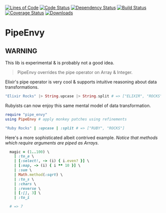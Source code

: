 [![Lines of Code](http://img.shields.io/badge/lines_of_code-38-brightgreen.svg?style=flat)](http://blog.codinghorror.com/the-best-code-is-no-code-at-all/)
[![Code Status](http://img.shields.io/codeclimate/github/hopsoft/pipe_envy.svg?style=flat)](https://codeclimate.com/github/hopsoft/pipe_envy)
[![Dependency Status](http://img.shields.io/gemnasium/hopsoft/pipe_envy.svg?style=flat)](https://gemnasium.com/hopsoft/pipe_envy)
[![Build Status](http://img.shields.io/travis/hopsoft/pipe_envy.svg?style=flat)](https://travis-ci.org/hopsoft/pipe_envy)
[![Coverage Status](https://img.shields.io/coveralls/hopsoft/pipe_envy.svg?style=flat)](https://coveralls.io/r/hopsoft/pipe_envy?branch=master)
[![Downloads](http://img.shields.io/gem/dt/pipe_envy.svg?style=flat)](http://rubygems.org/gems/pipe_envy)

# PipeEnvy

## WARNING

This lib is experimental & is probably not a good idea.

> PipeEnvy overrides the pipe operator on Array & Integer.


Elixir's pipe operator is very cool & supports intuitive reasoning about data transformations.

```elixir
"Elixir Rocks" |> String.upcase |> String.split # => ["ELIXIR", "ROCKS"]
```

Rubyists can now enjoy this same mental model of data transformation.

```ruby
require "pipe_envy"
using PipeEnvy # apply monkey patches using refinements

"Ruby Rocks" | :upcase | :split # => ["RUBY", "ROCKS"]
```

Here's a more sophisticated albeit contrived example.
*Notice that methods which require arguments are piped as Arrays.*

```ruby
  magic = (1..100) \
    | :to_a \
    | [:select!, -> (i) { i.even? }] \
    | [:map, -> (i) { i ** 10 }] \
    | :sum \
    | Math.method(:sqrt) \
    | :to_s \
    | :chars \
    | :reverse \
    | [:[], 3] \
    | :to_i

  # => 7
```
